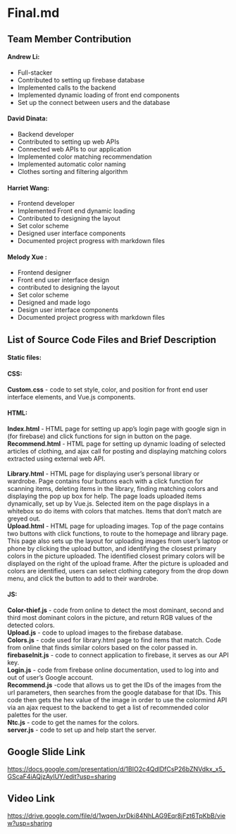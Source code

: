# Final.md
## Team Member Contribution
#### Andrew Li: 
* Full-stacker
* Contributed to setting up firebase database
* Implemented calls to the backend
* Implemented dynamic loading of front end components
* Set up the connect between users and the database

#### David Dinata: 
* Backend developer
* Contributed to setting up web APIs 
* Connected web APIs to our application
* Implemented color matching recommendation 
* Implemented automatic color naming
* Clothes sorting and filtering algorithm

#### Harriet Wang: 
* Frontend developer
* Implemented Front end dynamic loading
* Contributed to designing the layout
* Set color scheme
* Designed user interface components 
* Documented project progress with markdown files

#### Melody Xue : 
* Frontend designer
* Front end user interface design
* contributed to designing the layout
* Set color scheme
* Designed and made logo
* Design user interface components
* Documented project progress with markdown files

## List of Source Code Files and Brief Description 
#### Static files: 
#### CSS: 
**Custom.css** - code to set style, color, and position for front end user interface elements, and Vue.js components. 
#### HTML: 
**Index.html** - HTML page for setting up app’s login page with google sign in (for firebase) and click functions for sign in button on the page.<br/>
**Recommend.html** - HTML page for setting up dynamic loading of selected articles of clothing, and ajax call for posting and displaying matching colors extracted using external web API.<br/> 	
**Library.html** - HTML page for displaying user’s personal library or wardrobe. Page contains four buttons each with a click function for scanning items, deleting items in the library, finding matching colors and displaying the pop up box for help. The page loads uploaded items dynamically, set up by Vue.js. Selected item on the page displays in a whitebox so do items with colors that matches. Items that don’t match are greyed out.<br/>
**Upload.html** - HTML page for uploading images. Top of the page contains two buttons with click functions, to route to the homepage and library page. This page also sets up the layout for uploading images from user’s laptop or phone by clicking the upload button, and identifying the closest primary colors in the picture uploaded. The identified closest primary colors will be displayed on the right of the upload frame. After the picture is uploaded and colors are identified, users can select clothing category from the drop down menu, and click the button to add to their wardrobe.<br/>
#### JS:
**Color-thief.js** - code from online to detect the most dominant, second and third most dominant colors in the picture, and return RGB values of the detected colors.<br/>
**Upload.js** - code to upload images to the firebase database.<br/>
**Colors.js** - code used for library.html page to find items that match. Code from online that finds similar colors based on the color passed in.<br/>
**firebaseInit.js** - code to connect application to firebase, it serves as our API key.<br/>
**Login.js** - code from firebase online documentation, used to log into and out of user’s Google account.<br/> 
**Recommend.js** -code that allows us to get the IDs of the images from the url parameters, then searches from the google database for that IDs. This code then gets the hex value of the image in order to use the colormind API via an ajax request to the backend to get a list of recommended color palettes for the user.<br/> 
**Ntc.js** - code to get the names for the colors.<br/>
**server.js** - code to set up and help start the server.<br/> 


## Google Slide Link
https://docs.google.com/presentation/d/1BIO2c4QdlDfCsP26bZNVdkx_x5_GScaF4iAQjzAylUY/edit?usp=sharing

## Video Link
https://drive.google.com/file/d/1wqenJxrDki84NhLAG9Eqr8jFzt6TpKbB/view?usp=sharing
